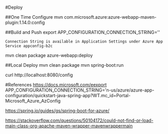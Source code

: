 
#Deploy

##One Time Configure
mvn com.microsoft.azure:azure-webapp-maven-plugin:1.14.0:config

##Build and Push
export APP_CONFIGURATION_CONNECTION_STRING='<connection string>'

    Connection String is available in Application Settings under Azure App Service appconfig-b2c


mvn clean package azure-webapp:deploy

##Local Deploy
mvn clean package
mvn spring-boot:run

curl http://localhost:8080/config 

#References
https://docs.microsoft.com/eexport APP_CONFIGURATION_CONNECTION_STRING='n-us/azure/azure-app-configuration/quickstart-java-spring-app?WT.mc_id=Portal-Microsoft_Azure_AzConfig

https://spring.io/guides/gs/spring-boot-for-azure/

https://stackoverflow.com/questions/50104172/could-not-find-or-load-main-class-org-apache-maven-wrapper-mavenwrappermain


